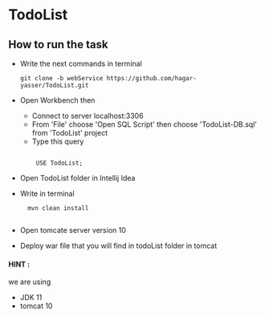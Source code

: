 # TodoList
## How to run the task
* Write the next commands in terminal 
  ```
  git clone -b webService https://github.com/hagar-yasser/TodoList.git

  ```
* Open Workbench then 
  * Connect to server localhost:3306
  * From 'File' choose 'Open SQL Script' then choose 'TodoList-DB.sql' from 'TodoList' project
  * Type this query
     ```
     
      USE TodoList;
     
     ```
  
* Open TodoList folder in Intellij Idea
* Write in terminal 
  ```
    mvn clean install
 
  ```
* Open tomcate server version 10 
* Deploy war file that you will find in todoList folder in tomcat 

#### HINT :
we are using 
* JDK 11
* tomcat 10


